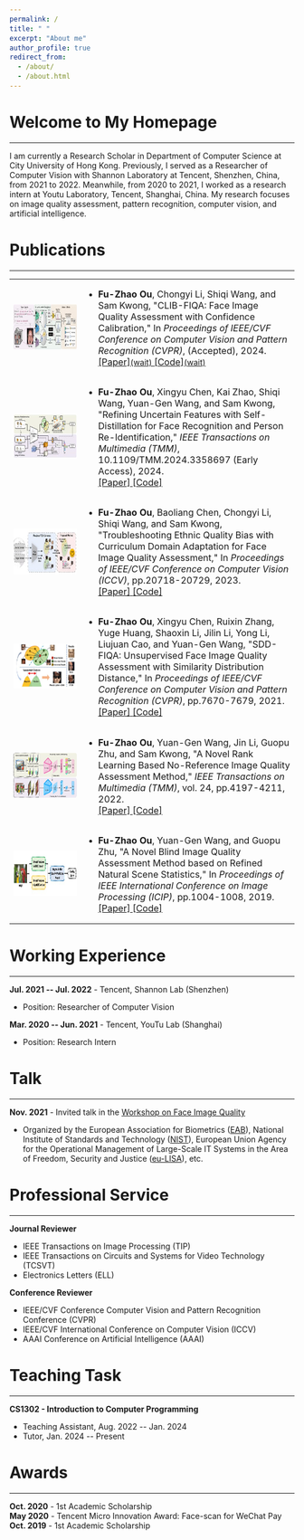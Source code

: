 ```yaml
---
permalink: /
title: " "
excerpt: "About me"
author_profile: true
redirect_from: 
  - /about/
  - /about.html
---
```



Welcome to My Homepage
======
------
I am currently a Research Scholar in Department of Computer Science at City University of Hong Kong. Previously, I served as a Researcher of Computer Vision with Shannon Laboratory at Tencent, Shenzhen, China, from 2021 to 2022. Meanwhile, from 2020 to 2021, I worked as a research intern at Youtu Laboratory, Tencent, Shanghai, China. My research focuses on image quality assessment, pattern recognition, computer vision, and artificial intelligence.

Publications
======
------

<table style="border: none;">
  <tbody>
    <tr>
      <td style="border: none;" width="25%">
        <img src="images2/CVPR24.jpg" height="80">
      </td>
      <td style="border: none;" width="75%" valign="middle">
      <ul>
        <li>
        <font size="3.4"><strong>Fu-Zhao Ou</strong>, Chongyi Li, Shiqi Wang, and Sam Kwong, "CLIB-FIQA: Face Image Quality Assessment with Confidence Calibration," In <em>Proceedings of IEEE/CVF Conference on Computer Vision and Pattern Recognition (CVPR)</em>, (Accepted), 2024. </font>
        <br>
        <a href="/">
          <papertitle><font size="3.4">[Paper]</font></papertitle>(wait)
        </a>
        <a href="/">
          <papertitle><font size="3.4">[Code]</font></papertitle>(wait)
        </a>
        </li>
      </ul>
      </td>
    </tr>

<tr>
  <td style="border: none;" width="25%">
    <img src="images2/TMM24-M.jpg" height="80">
  </td>
  <td style="border: none;" width="75%" valign="middle">
  <ul>
    <li>
    <font size="3.4"><strong>Fu-Zhao Ou</strong>, Xingyu Chen, Kai Zhao, Shiqi Wang, Yuan-Gen Wang, and Sam Kwong, "Refining Uncertain Features with Self-Distillation for Face Recognition and Person Re-Identification," <em>IEEE Transactions on Multimedia (TMM)</em>, 10.1109/TMM.2024.3358697 (Early Access), 2024. </font>
    <br>
    <a href="https://ieeexplore.ieee.org/document/10415557">
      <papertitle><font size="3.4">[Paper]</font></papertitle>
    </a>
    <a href="https://github.com/oufuzhao/QSD">
      <papertitle><font size="3.4">[Code]</font></papertitle>
    </a>
    </li>
  </ul>
  </td>
</tr>

<tr>
  <td style="border: none;" width="25%">
    <img src="images2/ICCV23.jpg" height="80">
  </td>
  <td style="border: none;" width="75%" valign="middle">
  <ul>
    <li>
    <font size="3.4"><strong>Fu-Zhao Ou</strong>, Baoliang Chen, Chongyi Li, Shiqi Wang, and Sam Kwong, "Troubleshooting Ethnic Quality Bias with Curriculum Domain Adaptation for Face Image Quality Assessment," In <em>Proceedings of IEEE/CVF Conference on Computer Vision (ICCV)</em>, pp.20718-20729, 2023. </font>
    <br>
    <a href="https://openaccess.thecvf.com/content/ICCV2023/papers/Ou_Troubleshooting_Ethnic_Quality_Bias_with_Curriculum_Domain_Adaptation_for_Face_ICCV_2023_paper.pdf">
      <papertitle><font size="3.4">[Paper]</font></papertitle>
    </a>
    <a href="https://github.com/oufuzhao/EQBM">
      <papertitle><font size="3.4">[Code]</font></papertitle>
    </a>
    </li>
  </ul>
  </td>
</tr>

<tr>
  <td style="border: none;" width="25%">
    <img src="images2/CVPR21.jpg" height="80">
  </td>
  <td style="border: none;" width="75%" valign="middle">
  <ul>
    <li>
    <font size="3.4"><strong>Fu-Zhao Ou</strong>, Xingyu Chen, Ruixin Zhang, Yuge Huang, Shaoxin Li, Jilin Li, Yong Li, Liujuan Cao, and Yuan-Gen Wang, "SDD-FIQA: Unsupervised Face Image Quality Assessment with Similarity Distribution Distance," In <em>Proceedings of IEEE/CVF Conference on Computer Vision and Pattern Recognition (CVPR)</em>, pp.7670-7679, 2021. </font>
    <br>
    <a href="https://openaccess.thecvf.com/content/CVPR2021/papers/Ou_SDD-FIQA_Unsupervised_Face_Image_Quality_Assessment_With_Similarity_Distribution_Distance_CVPR_2021_paper.pdf">
      <papertitle><font size="3.4">[Paper]</font></papertitle>
    </a>
    <a href="https://github.com/Tencent/TFace/tree/quality">
      <papertitle><font size="3.4">[Code]</font></papertitle>
    </a>
    </li>
  </ul>
  </td>
</tr>

<tr>
  <td style="border: none;" width="25%">
    <img src="images2/TMM22-M.jpg" height="80">
  </td>
  <td style="border: none;" width="75%" valign="middle">
  <ul>
    <li>
    <font size="3.4"><strong>Fu-Zhao Ou</strong>, Yuan-Gen Wang, Jin Li, Guopu Zhu, and Sam Kwong, "A Novel Rank Learning Based No-Reference Image Quality Assessment Method," <em>IEEE Transactions on Multimedia (TMM)</em>, vol. 24, pp.4197-4211, 2022. </font>
    <br>
    <a href="https://ieeexplore.ieee.org/abstract/document/9548827">
      <papertitle><font size="3.4">[Paper]</font></papertitle>
    </a>
    <a href="https://github.com/GZHU-Image-Lab/CLRIQA">
      <papertitle><font size="3.4">[Code]</font></papertitle>
    </a>
    </li>
  </ul>
  </td>
</tr>

<tr>
  <td style="border: none;" width="25%">
    <img src="images2/ICIP19.jpg" height="80">
  </td>
  <td style="border: none;" width="75%" valign="middle">
  <ul>
    <li>
    <font size="3.4"><strong>Fu-Zhao Ou</strong>, Yuan-Gen Wang, and Guopu Zhu, "A Novel Blind Image Quality Assessment Method based on Refined Natural Scene Statistics," In <em>Proceedings of IEEE International Conference on Image Processing (ICIP)</em>, pp.1004-1008, 2019. </font>
    <br>
    <a href="https://ieeexplore.ieee.org/abstract/document/8803047">
      <papertitle><font size="3.4">[Paper]</font></papertitle>
    </a>
    <a href="https://github.com/GZHU-Image-Lab/NBIQA">
      <papertitle><font size="3.4">[Code]</font></papertitle>
    </a>
    </li>
  </ul>
  </td>
</tr>

  </tbody>
</table>

Working Experience
======
------
**Jul. 2021 -- Jul. 2022** -
Tencent, Shannon Lab (Shenzhen)  <br>
- Position: Researcher of Computer Vision

**Mar. 2020 -- Jun. 2021** -
Tencent, YouTu Lab (Shanghai)  <br>
- Position: Research Intern

Talk
======
------
**Nov. 2021** -
Invited talk in the [Workshop on Face Image Quality](https://eab.org/events/program/261)  <br>
- Organized by the European Association for Biometrics ([EAB](https://eab.org/)), National Institute of Standards and Technology ([NIST](https://www.nist.gov/)), European Union Agency for the Operational Management of Large-Scale IT Systems in the Area of Freedom, Security and Justice ([eu-LISA](https://www.eulisa.europa.eu/)), etc.

Professional Service
======
------
**Journal Reviewer**  <br>
- IEEE Transactions on Image Processing (TIP) <br>
- IEEE Transactions on Circuits and Systems for Video Technology (TCSVT) <br>
- Electronics Letters (ELL)

**Conference Reviewer**  <br>
- IEEE/CVF Conference Computer Vision and Pattern Recognition Conference (CVPR) <br>
- IEEE/CVF International Conference on Computer Vision (ICCV) <br>
- AAAI Conference on Artificial Intelligence (AAAI)

Teaching Task
======
------
**CS1302 - Introduction to Computer Programming**  <br>
- Teaching Assistant, Aug. 2022 -- Jan. 2024 <br>
- Tutor, Jan. 2024 -- Present <br>

Awards
======
------
**Oct. 2020** -
1st Academic Scholarship <br>
**May 2020** -
Tencent Micro Innovation Award: Face-scan for WeChat Pay <br>
**Oct. 2019** -
1st Academic Scholarship

